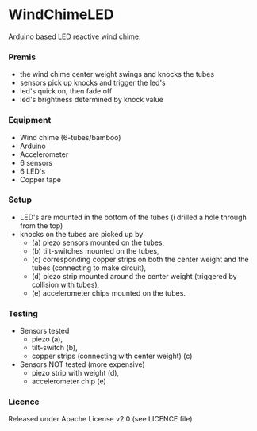 # WindChimeLED

Arduino based LED reactive wind chime.

### Premis
- the wind chime center weight swings and knocks the tubes
- sensors pick up knocks and trigger the led's
- led's quick on, then fade off
- led's brightness determined by knock value

### Equipment
- Wind chime (6-tubes/bamboo)
- Arduino
- Accelerometer
- 6 sensors
- 6 LED's
- Copper tape

### Setup
- LED's are mounted in the bottom of the tubes (i drilled a hole through from the top)
- knocks on the tubes are picked up by 
  * (a) piezo sensors mounted on the tubes, 
  * (b) tilt-switches mounted on the tubes, 
  * (c) corresponding copper strips on both the center weight and the tubes (connecting to make circuit), 
  * (d) piezo strip mounted around the center weight (triggered by collision with tubes), 
  * (e) accelerometer chips mounted on the tubes.

### Testing
- Sensors tested
  * piezo (a), 
  * tilt-switch (b), 
  * copper strips (connecting with center weight) (c)
- Sensors NOT tested (more expensive)
  * piezo strip with weight (d), 
  * accelerometer chip (e)


### Licence
Released under Apache License v2.0 (see LICENCE file)

